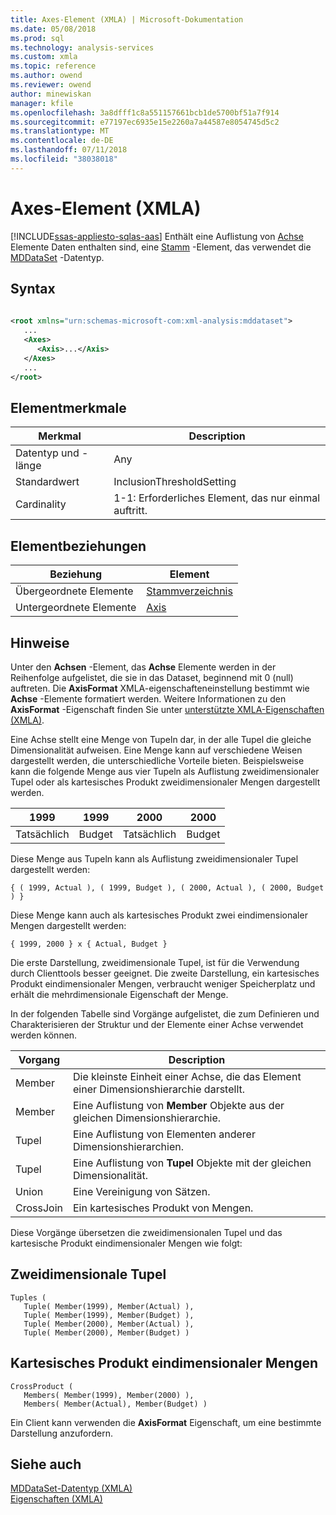 ```yaml
---
title: Axes-Element (XMLA) | Microsoft-Dokumentation
ms.date: 05/08/2018
ms.prod: sql
ms.technology: analysis-services
ms.custom: xmla
ms.topic: reference
ms.author: owend
ms.reviewer: owend
author: minewiskan
manager: kfile
ms.openlocfilehash: 3a8dfff1c8a551157661bcb1de5700bf51a7f914
ms.sourcegitcommit: e77197ec6935e15e2260a7a44587e8054745d5c2
ms.translationtype: MT
ms.contentlocale: de-DE
ms.lasthandoff: 07/11/2018
ms.locfileid: "38038018"
---
```

# <a name="axes-element-xmla"></a>Axes-Element (XMLA)
[!INCLUDE[ssas-appliesto-sqlas-aas](../../../includes/ssas-appliesto-sqlas-aas.md)]
  Enthält eine Auflistung von [Achse](../../../analysis-services/xmla/xml-elements-properties/axis-element-xmla.md) Elemente Daten enthalten sind, eine [Stamm](../../../analysis-services/xmla/xml-elements-properties/root-element-xmla.md) -Element, das verwendet die [MDDataSet](../../../analysis-services/xmla/xml-data-types/mddataset-data-type-xmla.md) -Datentyp.  
  
## <a name="syntax"></a>Syntax  
  
```xml  
  
<root xmlns="urn:schemas-microsoft-com:xml-analysis:mddataset">  
   ...  
   <Axes>  
      <Axis>...</Axis>  
   </Axes>  
   ...  
</root>  
```  
  
## <a name="element-characteristics"></a>Elementmerkmale  
  
|Merkmal|Description|  
|--------------------|-----------------|  
|Datentyp und -länge|Any|  
|Standardwert|InclusionThresholdSetting|  
|Cardinality|1-1: Erforderliches Element, das nur einmal auftritt.|  
  
## <a name="element-relationships"></a>Elementbeziehungen  
  
|Beziehung|Element|  
|------------------|-------------|  
|Übergeordnete Elemente|[Stammverzeichnis](../../../analysis-services/xmla/xml-elements-properties/root-element-xmla.md)|  
|Untergeordnete Elemente|[Axis](../../../analysis-services/xmla/xml-elements-properties/axis-element-xmla.md)|  
  
## <a name="remarks"></a>Hinweise  
 Unter den **Achsen** -Element, das **Achse** Elemente werden in der Reihenfolge aufgelistet, die sie in das Dataset, beginnend mit 0 (null) auftreten. Die **AxisFormat** XMLA-eigenschafteneinstellung bestimmt wie **Achse** -Elemente formatiert werden. Weitere Informationen zu den **AxisFormat** -Eigenschaft finden Sie unter [unterstützte XMLA-Eigenschaften &#40;XMLA&#41;](../../../analysis-services/xmla/xml-elements-properties/propertylist-element-supported-xmla-properties.md).  
  
 Eine Achse stellt eine Menge von Tupeln dar, in der alle Tupel die gleiche Dimensionalität aufweisen. Eine Menge kann auf verschiedene Weisen dargestellt werden, die unterschiedliche Vorteile bieten. Beispielsweise kann die folgende Menge aus vier Tupeln als Auflistung zweidimensionaler Tupel oder als kartesisches Produkt zweidimensionaler Mengen dargestellt werden.  
  
|1999|1999|2000|2000|  
|----------|----------|----------|----------|  
|Tatsächlich|Budget|Tatsächlich|Budget|  
  
 Diese Menge aus Tupeln kann als Auflistung zweidimensionaler Tupel dargestellt werden:  
  
```  
{ ( 1999, Actual ), ( 1999, Budget ), ( 2000, Actual ), ( 2000, Budget ) }  
```  
  
 Diese Menge kann auch als kartesisches Produkt zwei eindimensionaler Mengen dargestellt werden:  
  
```  
{ 1999, 2000 } x { Actual, Budget }  
```  
  
 Die erste Darstellung, zweidimensionale Tupel, ist für die Verwendung durch Clienttools besser geeignet. Die zweite Darstellung, ein kartesisches Produkt eindimensionaler Mengen, verbraucht weniger Speicherplatz und erhält die mehrdimensionale Eigenschaft der Menge.  
  
 In der folgenden Tabelle sind Vorgänge aufgelistet, die zum Definieren und Charakterisieren der Struktur und der Elemente einer Achse verwendet werden können.  
  
|Vorgang|Description|  
|---------------|-----------------|  
|Member|Die kleinste Einheit einer Achse, die das Element einer Dimensionshierarchie darstellt.|  
|Member|Eine Auflistung von **Member** Objekte aus der gleichen Dimensionshierarchie.|  
|Tupel|Eine Auflistung von Elementen anderer Dimensionshierarchien.|  
|Tupel|Eine Auflistung von **Tupel** Objekte mit der gleichen Dimensionalität.|  
|Union|Eine Vereinigung von Sätzen.|  
|CrossJoin|Ein kartesisches Produkt von Mengen.|  
  
 Diese Vorgänge übersetzen die zweidimensionalen Tupel und das kartesische Produkt eindimensionaler Mengen wie folgt:  
  
## <a name="two-dimensional-tuples"></a>Zweidimensionale Tupel  
  
```  
Tuples (  
   Tuple( Member(1999), Member(Actual) ),  
   Tuple( Member(1999), Member(Budget) ),  
   Tuple( Member(2000), Member(Actual) ),  
   Tuple( Member(2000), Member(Budget) )  
```  
  
## <a name="cartesian-product-of-one-dimensional-sets"></a>Kartesisches Produkt eindimensionaler Mengen  
  
```  
CrossProduct (  
   Members( Member(1999), Member(2000) ),  
   Members( Member(Actual), Member(Budget) )  
```  
  
 Ein Client kann verwenden die **AxisFormat** Eigenschaft, um eine bestimmte Darstellung anzufordern.  
  
## <a name="see-also"></a>Siehe auch
 [MDDataSet-Datentyp &#40;XMLA&#41;](../../../analysis-services/xmla/xml-data-types/mddataset-data-type-xmla.md)   
 [Eigenschaften &#40;XMLA&#41;](../../../analysis-services/xmla/xml-elements-properties/xml-elements-properties.md)  
  
  
